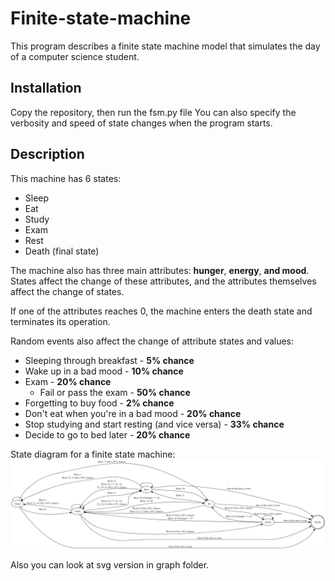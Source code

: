 # Finite-state-machine

This program describes a finite state machine model that simulates the day of a computer science student.

## Installation

Copy the repository, then run the fsm.py file
You can also specify the verbosity and speed of state changes when the program starts.

## Description

This machine has 6 states:

- Sleep
- Eat
- Study
- Exam
- Rest
- Death (final state)

The machine also has three main attributes: **hunger**, **energy**, **and mood**. States affect the change of these attributes, and the attributes themselves affect the change of states.

If one of the attributes reaches 0, the machine enters the death state and terminates its operation.

Random events also affect the change of attribute states and values:

- Sleeping through breakfast - **5% chance**
- Wake up in a bad mood - **10% chance**
- Exam - **20% chance**
  - Fail or pass the exam - **50% chance**
- Forgetting to buy food - **2% chance**
- Don't eat when you're in a bad mood - **20% chance**
- Stop studying and start resting (and vice versa) - **33% chance**
- Decide to go to bed later - **20% chance**

State diagram for a finite state machine:
![plot](graph/FSM.png)

Also you can look at svg version in graph folder.
